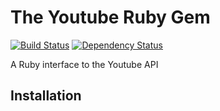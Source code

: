 # The Youtube Ruby Gem

[![Build Status](https://travis-ci.org/copyrightly/youtube.png?branch=master)](https://travis-ci.org/copyrightly/youtube)
[![Dependency Status](https://gemnasium.com/copyrightly/youtube.png)](https://gemnasium.com/copyrightly/youtube)

A Ruby interface to the Youtube API

## Installation
